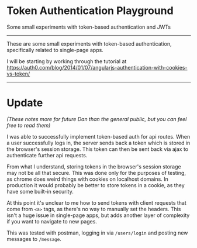 # Token Authentication Playground
Some small experiments with token-based authentication and JWTs

_________

These are some small experiments with token-based authentication, specifically related to single-page apps.  

I will be starting by working through the tutorial at https://auth0.com/blog/2014/01/07/angularjs-authentication-with-cookies-vs-token/

__________

# Update

_(These notes more for future Dan than the general public, but you can feel free to read them)_

I was able to successfully implement token-based auth for api routes.  When a user successfully logs in, the server sends back a token which is stored in the browser's session storage.  This token can then be sent back via ajax to authenticate further api requests.

From what I understand, storing tokens in the browser's session storage may not be all that secure.  This was done only for the purposes of testing, as chrome does weird things with cookies on localhost domains.  In production it would probably be better to store tokens in a cookie, as they have some built-in security.

At this point it's unclear to me how to send tokens with client requests that come from `<a>` tags, as there's no way to manually set the headers.  This isn't a huge issue in single-page apps, but adds another layer of complexity if you want to navigate to new pages.

This was tested with postman, logging in via `/users/login` and posting new messages to `/message`.

